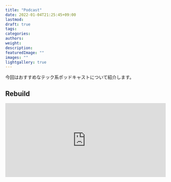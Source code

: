 ```yaml
---
title: "Podcast"
date: 2022-01-04T21:25:45+09:00
lastmod:
draft: true
tags:
categories:
authors:
weight:
description:
featuredImage: ""
images: ""
lightgallery: true
---
```

今回はおすすめなテック系ポッドキャストについて紹介します。

## Rebuild
<iframe src="https://open.spotify.com/embed/show/4zqDMbg9WSpC5l81gJCfEc?utm_source=generator" width="100%" height="232" frameBorder="0" allowfullscreen="" allow="autoplay; clipboard-write; encrypted-media; fullscreen; picture-in-picture"></iframe>